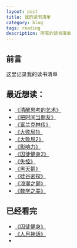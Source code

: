 ```yaml
---
layout: post
title: 我的读书清单
category: blog
tags: reading
description: 所有的读书清单
---
```


## 前言
这里记录我的读书清单

## 最近想读：
+ [《清醒思考的艺术》][0]
+ [《把时间当朋友》][1]
+ [《富兰克林传》][2]
+ [《大败局1》][3]
+ [《大败局2》][4]
+ [《影响力》][5]
+ [《囚徒健身2》][6]
+ [《失控》][8]
+ [《黑天鹅》][9]
+ [《硅谷密探》][10]
+ [《浪潮之巅》][11]
+ [《数学之美》][12]

## 已经看完
+ [《囚徒健身》][7]
+ [《人月神话》][13]
+ 





[0]: https://book.douban.com/subject/20492550/ "清醒思考的艺术"
[1]: https://book.douban.com/subject/25749845/ "把时间当朋友"
[2]: https://book.douban.com/subject/26371154/ "富兰克林传"
[3]: https://book.douban.com/subject/25908391/ "大败局1"
[4]: https://book.douban.com/subject/25908390/ "大败局2"
[5]: https://book.douban.com/subject/5287474/ "影响力"
[6]: https://book.douban.com/subject/26126563/ "囚徒健身2"
[7]: https://book.douban.com/subject/25717097/ "囚徒健身"
[8]: https://book.douban.com/subject/5375620/ "失控"
[9]: https://book.douban.com/subject/6854525/ "黑天鹅"
[10]: https://book.douban.com/subject/26857852/ "硅谷密探"
[11]: https://book.douban.com/subject/6709783/ "浪潮之巅"
[12]: https://book.douban.com/subject/26163454/ "数学之美"
[13]: https://book.douban.com/subject/1102259/ "人月神话"











